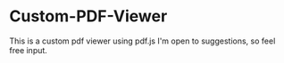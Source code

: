 # Custom-PDF-Viewer
This is a custom pdf viewer using pdf.js
I'm open to suggestions, so feel free input.
